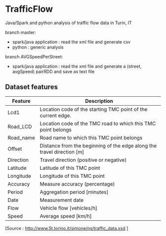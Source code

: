 # TrafficFlow
Java/Spark and python analysis of traffic flow data in Turin, IT

branch master:

* spark/java application : read the xml file and generate csv
* python : generic analysis

branch AVGSpeedPerStreet:
* spark/java application : read the xml file and generate a (street, avgSpeed) pairRDD and save as text file

## Dataset features

Feature | Description
------------ | -------------
Lcd1 | Location code of the starting TMC point of the current edge.
Road_LCD | Location code of the TMC road to which this TMC point belongs
Road_name | Road name to which this TMC point belongs
Offset | Distance from the beginning of the edge along the travel direction [m]
Direction | Travel direction (positive or negative)
Latitude | Latitude of this TMC point
Longitude | Longitude of this TMC point
Accuracy | Measure accuracy (percentage)
Period | Aggregation period [minutes]
Date | Measurement date
Flow | Vehicle flow [vehicles/h]
Speed | Average speed [km/h]

[Source : http://www.5t.torino.it/simone/ns/traffic_data.xsd ]

